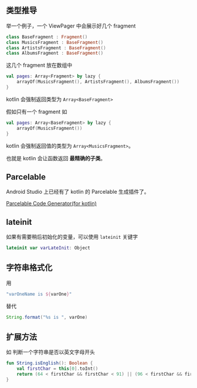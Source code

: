 

## 类型推导

举一个例子，一个 ViewPager 中会展示好几个 fragment

```kotlin
class BaseFragment : Fragment()
class MusicsFragment : BaseFragment()
class ArtistsFragment : BaseFragment()
class AlbumsFragment : BaseFragment()
```

这几个 fragment 放在数组中

```kotlin
val pages: Array<Fragment> by lazy {
    arrayOf(MusicsFragment(), ArtistsFragment(), AlbumsFragment())
}
```

kotlin 会强制返回类型为 `Array<BaseFragment>`

假如只有一个 fragment 如

```kotlin
val pages: Array<BaseFragment> by lazy {
    arrayOf(MusicsFragment())
}
```

kotlin 会强制返回值的类型为 `Array<MusicsFragment>`。

也就是 kotlin 会让函数返回 **最精确的子类**。

## Parcelable

Android Studio 上已经有了 kotlin 的 Parcelable 生成插件了。

[Parcelable Code Generator(for kotlin)](https://plugins.jetbrains.com/plugin/8086)

## lateinit

如果有需要稍后初始化的变量，可以使用 `lateinit` 关键字

```kotlin
lateinit var varLateInit: Object
```

## 字符串格式化

用
```kotlin
"varOneName is ${varOne}"
```

替代

```java
String.format("%s is ", varOne)
```

## 扩展方法

如 判断一个字符串是否以英文字母开头

```kotlin
fun String.isEnglish(): Boolean {
    val firstChar = this[0].toInt()
    return (64 < firstChar && firstChar < 91) || (96 < firstChar && firstChar < 123)
}
```
